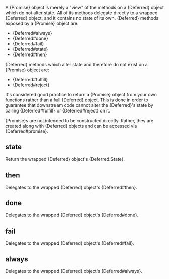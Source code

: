 A {Promise} object is merely a "view" of the methods on a {Deferred} object
which do not alter state.  All of its methods delegate directly to a wrapped
{Deferred} object, and it contains no state of its own. {Deferred} methods
exposed by a {Promise} object are:

* {Deferred#always}
* {Deferred#done}
* {Deferred#fail}
* {Deferred#state}
* {Deferred#then}

{Deferred} methods which alter state and therefore do not exist on a {Promise}
object are:

* {Deferred#fulfill}
* {Deferred#reject}

It's considered good practice to return a {Promise} object from your own
functions rather than a full {Deferred} object. This is done in order to
guarantee that downstream code cannot alter the {Deferred}'s state by calling
{Deferred#fulfill} or {Deferred#reject} on it.

{Promise}s are not intended to be constructed directly. Rather, they are
created along with {Deferred} objects and can be accessed via
{Deferred#promise}.


## state

Return the wrapped {Deferred} object's {Deferred.State}.


## then

Delegates to the wrapped {Deferred} object's {Deferred#then}.


## done

Delegates to the wrapped {Deferred} object's {Deferred#done}.


## fail

Delegates to the wrapped {Deferred} object's {Deferred#fail}.


## always

Delegates to the wrapped {Deferred} object's {Deferred#always}.
